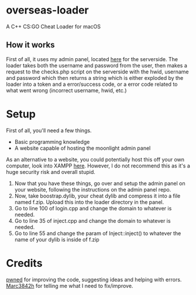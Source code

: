 # overseas-loader
A C++ CS:GO Cheat Loader for macOS

## How it works
First of all, it uses my admin panel, located <a href="https://github.com/gLevaa/moonlight-admin">here</a> for the serverside. The loader takes both the username and password from the user, then makes a request to the checks.php script on the serverside with the hwid, username and password which then returns a string which is either exploded by the loader into a token and a error/success code, or a error code related to what went wrong (incorrect username, hwid, etc.)

# Setup
First of all, you'll need a few things. 

<ul>
  <li>Basic programming knowledge</li>
  <li>A website capable of hosting the moonlight admin panel</li>
</ul>

As an alternative to a website, you could potentially host this off your own computer, look into XAMPP <a href="https://www.apachefriends.org/download.html">here</a>. However, I do not recommend this as it's a huge security risk and overall stupid.

<ol>
  <li>Now that you have these things, go over and setup the admin panel on your website, following the instructions on the admin panel repo.</li>
  <li>Now, take boostrap.dylib, your cheat dylib and compress it into a file named f.zip. Upload this into the loader directory in the panel.</li>
  <li>Go to line 100 of login.cpp and change the domain to whatever is needed.</li>
  <li>Go to line 35 of inject.cpp and change the domain to whatever is needed.</li>
  <li>Go to line 55 and change the param of Inject::inject() to whatever the name of your dylib is inside of f.zip</li>
</ol>

# Credits
<a href="https://github.com/pwnedboi/">pwned</a> for improving the code, suggesting ideas and helping with errors.
<a href="https://github.com/Marc3842h/">Marc3842h</a> for telling me what I need to fix/improve.